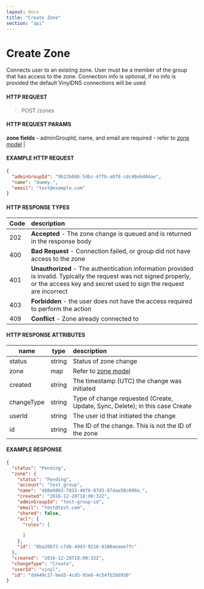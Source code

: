 ```yaml
---
layout: docs
title: "Create Zone"
section: "api"
---
```


# Create Zone

Connects user to an existing zone. User must be a member of the group that has access to the zone. Connection info is optional,
if no info is provided the default VinylDNS connections will be used

#### HTTP REQUEST

> POST /zones

#### HTTP REQUEST PARAMS

**zone fields**  - adminGroupId, name, and email are required - refer to [zone model](zone-model.html) |

#### EXAMPLE HTTP REQUEST
```json
{
  "adminGroupId": "9b22b686-54bc-47fb-a8f8-cdc48e6d04ae",
  "name": "dummy.",
  "email": "test@example.com"
}
```

#### HTTP RESPONSE TYPES

Code          | description |
 ------------ | :---------- |
202           | **Accepted** - The zone change is queued and is returned in the response body |
400           | **Bad Request** - Connection failed, or group did not have access to the zone |
401           | **Unauthorized** - The authentication information provided is invalid.  Typically the request was not signed properly, or the access key and secret used to sign the request are incorrect |
403           | **Forbidden** - the user does not have the access required to perform the action |
409           | **Conflict** - Zone already connected to |

#### HTTP RESPONSE ATTRIBUTES

name          | type          | description |
 ------------ | ------------- | :---------- |
status        | string       | Status of zone change |
zone          | map          | Refer to [zone model](zone-model.html)  |
created       | string        | The timestamp (UTC) the change was initiated |
changeType    | string        | Type of change requested (Create, Update, Sync, Delete); in this case Create |
userId        | string        | The user id that initiated the change |
id            | string        | The ID of the change.  This is not the ID of the zone |

#### EXAMPLE RESPONSE

```json
{
  "status": "Pending",
  "zone": {
    "status": "Pending",
    "account": "test_group",
    "name": "488e6063-7832-40f6-87d3-87dae50c690a.",
    "created": "2016-12-28T18:00:32Z",
    "adminGroupId": "test-group-id",
    "email": "test@test.com",
    "shared": false,
    "acl": {
      "rules": [

      ]
    },
    "id": "8ba20b72-cfdb-49d3-9216-9100aeaee7fc"
  },
  "created": "2016-12-28T18:00:32Z",
  "changeType": "Create",
  "userId": "vinyl",
  "id": "dd449c27-bed5-4cd5-95e6-4c54fb20d930"
}
```
